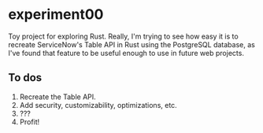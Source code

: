 # experiment00

Toy project for exploring Rust. Really, I'm trying to see how easy it is to recreate ServiceNow's Table API in Rust using the PostgreSQL database, as I've found that feature to be useful enough to use in future web projects.

## To dos

1. Recreate the Table API.
1. Add security, customizability, optimizations, etc.
1. ???
1. Profit!
